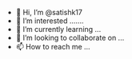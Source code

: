 - 👋 Hi, I’m @satishk17
- 👀 I’m interested .......
- 🌱 I’m currently learning ...
- 💞️ I’m looking to collaborate on ...
- 📫 How to reach me ...

<!---
satishk17/satishk17 is a ✨ special ✨ repository because its `README.md` (this file) appears on your GitHub profile.
You can click the Preview link to take a look at your changes.
--->

